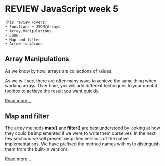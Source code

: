 # REVIEW JavaScript week 5

```
This review covers:
• Functions + JSON/Arrays
• Array Manipulations
• JSON
• Map and filter
• Arrow functions
```

## Array Manipulations

As we know by now, arrays are collections of values.

As we will see, there are often many ways to achieve the same thing when working arrays. Over time, you will add different techniques to your mental toolbox to achieve the result you want quickly.

[Read more...](../fundamentals/array_manipulation.md)

## Map and filter

The array methods **map()** and **filter()** are best understood by looking at how they could be implemented if we were to write them ourselves. In the next few sections we will present simplified versions of the native implementations. We have prefixed the method names with `my` to distinguish them from the built-in versions.

[Read more...](../fundamentals/map_filter.md)


